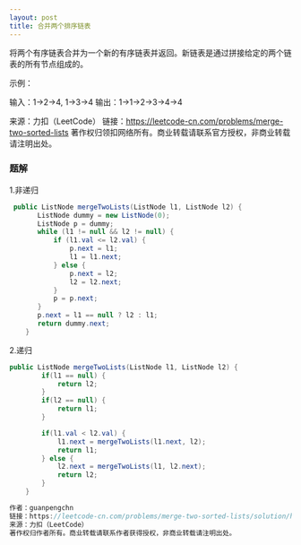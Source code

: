 ```yaml
---
layout: post
title: 合并两个排序链表
---
```

将两个有序链表合并为一个新的有序链表并返回。新链表是通过拼接给定的两个链表的所有节点组成的。 

示例：

输入：1->2->4, 1->3->4
输出：1->1->2->3->4->4

来源：力扣（LeetCode）
链接：https://leetcode-cn.com/problems/merge-two-sorted-lists
著作权归领扣网络所有。商业转载请联系官方授权，非商业转载请注明出处。

### 题解
1.非递归  
``` java
 public ListNode mergeTwoLists(ListNode l1, ListNode l2) {
       ListNode dummy = new ListNode(0);
       ListNode p = dummy;
       while (l1 != null && l2 != null) {
           if (l1.val <= l2.val) {
               p.next = l1;
               l1 = l1.next;
           } else {
               p.next = l2;
               l2 = l2.next;
           }
           p = p.next;
       }
       p.next = l1 == null ? l2 : l1;
       return dummy.next; 
    }
```  
2.递归  
``` java
public ListNode mergeTwoLists(ListNode l1, ListNode l2) {
        if(l1 == null) {
            return l2;
        }
        if(l2 == null) {
            return l1;
        }

        if(l1.val < l2.val) {
            l1.next = mergeTwoLists(l1.next, l2);
            return l1;
        } else {
            l2.next = mergeTwoLists(l1, l2.next);
            return l2;
        }
    }

作者：guanpengchn
链接：https://leetcode-cn.com/problems/merge-two-sorted-lists/solution/hua-jie-suan-fa-21-he-bing-liang-ge-you-xu-lian-bi/
来源：力扣（LeetCode）
著作权归作者所有。商业转载请联系作者获得授权，非商业转载请注明出处。